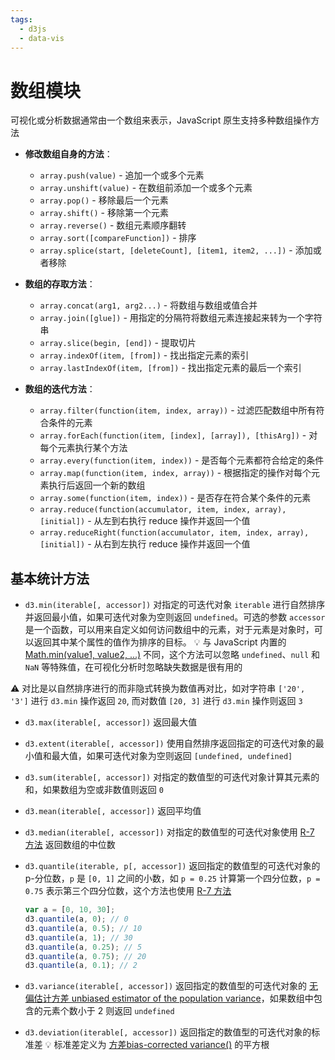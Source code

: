 ```yaml
---
tags:
  - d3js
  - data-vis
---
```


# 数组模块
可视化或分析数据通常由一个数组来表示，JavaScript 原生支持多种数组操作方法

* **修改数组自身的方法**：
    * `array.push(value)` - 追加一个或多个元素
    * `array.unshift(value)` - 在数组前添加一个或多个元素
    * `array.pop()` - 移除最后一个元素
    * `array.shift()` - 移除第一个元素
    * `array.reverse()` - 数组元素顺序翻转
    * `array.sort([compareFunction])` - 排序
    * `array.splice(start, [deleteCount], [item1, item2, ...])` - 添加或者移除

* **数组的存取方法**：

    * `array.concat(arg1, arg2...)` - 将数组与数组或值合并
    * `array.join([glue])` - 用指定的分隔符将数组元素连接起来转为一个字符串
    * `array.slice(begin, [end])` - 提取切片
    * `array.indexOf(item, [from])` - 找出指定元素的索引
    * `array.lastIndexOf(item, [from])` - 找出指定元素的最后一个索引

* **数组的迭代方法**：

    * `array.filter(function(item, index, array))` - 过滤匹配数组中所有符合条件的元素
    * `array.forEach(function(item, [index], [array]), [thisArg])` - 对每个元素执行某个方法
    * `array.every(function(item, index))` - 是否每个元素都符合给定的条件
    * `array.map(function(item, index, array))` - 根据指定的操作对每个元素执行后返回一个新的数组
    * `array.some(function(item, index))` - 是否存在符合某个条件的元素
    * `array.reduce(function(accumulator, item, index, array), [initial])` - 从左到右执行 reduce 操作并返回一个值
    * `array.reduceRight(function(accumulator, item, index, array), [initial])` - 从右到左执行 reduce 操作并返回一个值

## 基本统计方法
* `d3.min(iterable[, accessor])` 对指定的可迭代对象 `iterable` 进行自然排序并返回最小值，如果可迭代对象为空则返回 `undefined`。可选的参数 `accessor` 是一个函数，可以用来自定义如何访问数组中的元素，对于元素是对象时，可以返回其中某个属性的值作为排序的目标。
:bulb: 与 JavaScript 内置的 [Math.min(value1, value2, ...)](https://developer.mozilla.org/en/JavaScript/Reference/Global_Objects/Math/min) 不同，这个方法可以忽略 `undefined`、`null` 和 `NaN` 等特殊值，在可视化分析时忽略缺失数据是很有用的

:warning: 对比是以自然排序进行的而非隐式转换为数值再对比，如对字符串 `['20', '3']` 进行 `d3.min` 操作返回 `20`, 而对数值 `[20, 3]` 进行 `d3.min` 操作则返回 `3`

* `d3.max(iterable[, accessor])` 返回最大值
* `d3.extent(iterable[, accessor])` 使用自然排序返回指定的可迭代对象的最小值和最大值，如果可迭代对象为空则返回 `[undefined, undefined]`
* `d3.sum(iterable[, accessor])` 对指定的数值型的可迭代对象计算其元素的和，如果数组为空或非数值则返回 `0`
* `d3.mean(iterable[, accessor])` 返回平均值
* `d3.median(iterable[, accessor])` 对指定的数值型的可迭代对象使用 [R-7 方法](https://en.wikipedia.org/wiki/Quantile#Estimating_quantiles_from_a_sample) 返回数组的中位数
* `d3.quantile(iterable, p[, accessor])` 返回指定的数值型的可迭代对象的 p-分位数，`p` 是 `[0, 1]` 之间的小数，如 `p = 0.25` 计算第一个四分位数，`p = 0.75` 表示第三个四分位数，这个方法也使用 [R-7 方法](http://en.wikipedia.org/wiki/Quantile#Quantiles_of_a_population)

    ```js
    var a = [0, 10, 30];
    d3.quantile(a, 0); // 0
    d3.quantile(a, 0.5); // 10
    d3.quantile(a, 1); // 30
    d3.quantile(a, 0.25); // 5
    d3.quantile(a, 0.75); // 20
    d3.quantile(a, 0.1); // 2
    ```

* `d3.variance(iterable[, accessor])` 返回指定的数值型的可迭代对象的 [无偏估计方差 unbiased estimator of the population variance](http://mathworld.wolfram.com/SampleVariance.html)，如果数组中包含的元素个数小于 2 则返回 `undefined`
* `d3.deviation(iterable[, accessor])` 返回指定的数值型的可迭代对象的标准差
:bulb: 标准差定义为 [方差bias-corrected variance()](https://d3js.org.cn/document/d3-array/#variance) 的平方根